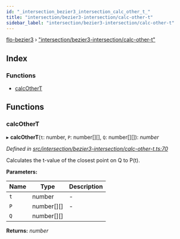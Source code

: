 ```yaml
---
id: "_intersection_bezier3_intersection_calc_other_t_"
title: "intersection/bezier3-intersection/calc-other-t"
sidebar_label: "intersection/bezier3-intersection/calc-other-t"
---
```


[flo-bezier3](../globals.md) › ["intersection/bezier3-intersection/calc-other-t"](_intersection_bezier3_intersection_calc_other_t_.md)

## Index

### Functions

* [calcOtherT](_intersection_bezier3_intersection_calc_other_t_.md#calcothert)

## Functions

###  calcOtherT

▸ **calcOtherT**(`t`: number, `P`: number[][], `Q`: number[][]): *number*

*Defined in [src/intersection/bezier3-intersection/calc-other-t.ts:70](https://github.com/FlorisSteenkamp/FloBezier/blob/6f79660/src/intersection/bezier3-intersection/calc-other-t.ts#L70)*

Calculates the t-value of the closest point on Q to P(t).

**Parameters:**

Name | Type | Description |
------ | ------ | ------ |
`t` | number | - |
`P` | number[][] | - |
`Q` | number[][] |   |

**Returns:** *number*
